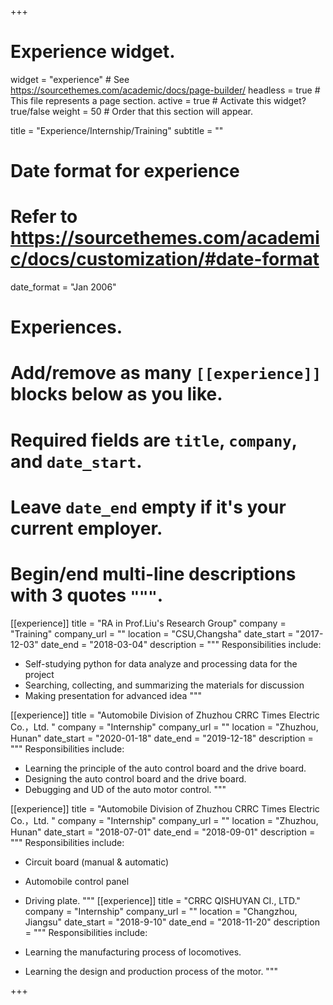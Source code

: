 +++
# Experience widget.

widget = "experience"  # See https://sourcethemes.com/academic/docs/page-builder/
headless = true  # This file represents a page section.
active = true  # Activate this widget? true/false
weight = 50  # Order that this section will appear.

title = "Experience/Internship/Training"
subtitle = ""

# Date format for experience

#   Refer to https://sourcethemes.com/academic/docs/customization/#date-format

date_format = "Jan 2006"

# Experiences.

#   Add/remove as many `[[experience]]` blocks below as you like.

#   Required fields are `title`, `company`, and `date_start`.

#   Leave `date_end` empty if it's your current employer.

#   Begin/end multi-line descriptions with 3 quotes `"""`.

[[experience]]
  title = "RA in Prof.Liu's Research Group"
  company = "Training"
  company_url = ""
  location = "CSU,Changsha"
  date_start = "2017-12-03"
  date_end = "2018-03-04"
  description = """
  Responsibilities include:

  * Self-studying python for data analyze and processing data for the project 
  * Searching, collecting, and summarizing the materials for discussion
  * Making presentation for advanced idea
    """

[[experience]]
  title = "Automobile Division of Zhuzhou CRRC Times Electric Co.，Ltd. "
  company = "Internship"
  company_url = ""
  location = "Zhuzhou, Hunan"
  date_start = "2020-01-18"
  date_end = "2019-12-18"
  description = """	
  Responsibilities include:

  * Learning the principle of the auto control board and the drive board.    
  * Designing the auto control board and the drive board.
  * Debugging and UD of the auto motor control.
    """

[[experience]]
  title = "Automobile Division of Zhuzhou CRRC Times Electric Co.，Ltd. "
  company = "Internship"
  company_url = ""
  location = "Zhuzhou, Hunan"
  date_start = "2018-07-01"
  date_end = "2018-09-01"
  description = """
  Responsibilities include:

  * Circuit board (manual & automatic)
  * Automobile control panel
  * Driving plate.
    """
    [[experience]]
      title = "CRRC QISHUYAN CI., LTD."
      company = "Internship"
      company_url = ""
      location = "Changzhou, Jiangsu"
      date_start = "2018-9-10"
      date_end = "2018-11-20"
      description = """	
      Responsibilities include:

  * Learning the manufacturing process of locomotives.    
  * Learning the design and production process of the motor.
    """

+++

